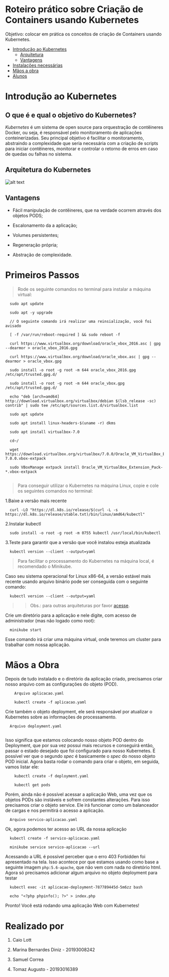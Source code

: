 # Roteiro prático sobre Criação de Containers usando Kubernetes

Objetivo: colocar em prática os conceitos de criação de Containers usando Kubernetes.

<!--ts-->   
   * [Introdução ao Kubernetes](#introdução-ao-kubernetes)
     * [Arquitetura](#arquitetura-do-kubernetes)
     * [Vantagens](#vantagens) 
   * [Instalações necessárias](#primeiros-passos)  
   * [Mãos a obra](#mãos-a-obra)  
   * [Alunos](#realizado-por)
<!--te-->



# Introdução ao Kubernetes
## O que é e qual o objetivo do Kubernetes?
*Kubernetes* é um sistema de open source para orquestração de contêineres Docker, ou seja, é responsável pelo monitoramento de aplicações conteinerizadas. Seu principal objetivo é facilitar o monitoramento, abstraindo a complexidade que seria necessária com a criação de scripts para iniciar contêineres, monitorar e controlar o retorno de erros em caso de quedas ou falhas no sistema.

## Arquitetura do Kubernetes

![alt text](https://github.com/pixel-debug/Containers-usando-Kubernetes/blob/master/imagens/arquitetura "Arquitetura")

## Vantagens

- Fácil manipulação de contêineres, que na verdade ocorrem através dos objetos PODS;

- Escalonamento da a aplicação;

- Volumes persistentes;

- Regeneração própria;

- Abstração de complexidade.

# Primeiros Passos

> Rode os seguinte comandos no terminal para instalar a máquina virtual:
```
  sudo apt update

  sudo apt -y upgrade
  
  // O seguinte comando irá realizar uma reinsialização, você foi avisado
  
  [ -f /var/run/reboot-required ] && sudo reboot -f

  curl https://www.virtualbox.org/download/oracle_vbox_2016.asc | gpg --dearmor > oracle_vbox_2016.gpg
  
  curl https://www.virtualbox.org/download/oracle_vbox.asc | gpg --dearmor > oracle_vbox.gpg

  sudo install -o root -g root -m 644 oracle_vbox_2016.gpg /etc/apt/trusted.gpg.d/
  
  sudo install -o root -g root -m 644 oracle_vbox.gpg /etc/apt/trusted.gpg.d/
  
  echo "deb [arch=amd64] http://download.virtualbox.org/virtualbox/debian $(lsb_release -sc) contrib" | sudo tee /etc/apt/sources.list.d/virtualbox.list

  sudo apt update
  
  sudo apt install linux-headers-$(uname -r) dkms
  
  sudo apt install virtualbox-7.0
  
  cd~/
  
  wget https://download.virtualbox.org/virtualbox/7.0.0/Oracle_VM_VirtualBox_Extension_Pack-7.0.0.vbox-extpack
  
  sudo VBoxManage extpack install Oracle_VM_VirtualBox_Extension_Pack-*.vbox-extpack


```

> Para conseguir utilizar o Kubernetes na máquina Linux, copie e cole os seguintes comandos no terminal:

1.Baixe a versão mais recente

``` 
  curl -LO "https://dl.k8s.io/release/$(curl -L -s https://dl.k8s.io/release/stable.txt)/bin/linux/amd64/kubectl" 

```

2.Instalar kubectl

``` 
  sudo install -o root -g root -m 0755 kubectl /usr/local/bin/kubectl 

```

3.Teste para garantir que a versão que você instalou esteja atualizada

``` 
  kubectl version --client --output=yaml  

```

> Para facilitar o processamento do Kubernetes na máquina local, é recomendado o Minikube. 

Caso seu sistema operacional for Linux x86-64, a versão estável mais recente usando arquivo binário pode ser conseguida com o seguinte comando:

``` 
  kubectl version --client --output=yaml  

```

>> Obs.: para outras arquiteturas por favor [acesse](https://minikube.sigs.k8s.io/docs/start/).


Crie um diretório para a aplicação e nele digite, com acesso de administrador (mas não logado como root):

``` 
  minikube start 

``` 

Esse comando irá criar uma máquina virtual, onde teremos um cluster para trabalhar com nossa aplicação.


# Mãos a Obra
Depois de tudo instalado e o diretório da aplicação criado, precisamos criar nosso arquivo com as configurações do objeto (POD).

```	
    Arquivo aplicacao.yaml

    kubectl create -f aplicacao.yaml 

```

Crie também o objeto deployment, ele será responsável por atualizar o Kubernetes sobre as informações de processamento.

``` 
  Arquivo deployment.yaml 
  
```

Isso significa que estamos colocando nosso objeto POD dentro do Deployment, que por sua vez possui mais recursos e conseguirá então, passar o estado desejado que foi configurado para nosso Kubernetes. É possível ver que o segundo _spec_ é basicamente o _spec_ do nosso objeto POD inicial. Agora basta rodar o comando para criar o objeto, em seguida, vamos listar ele:

``` 
    kubectl create -f deployment.yaml

    kubectl get pods 
```

Porém, ainda não é possível acessar a aplicação Web, uma vez que os objetos PODs são instáveis e sofrem constantes alterações. Para isso precisamos criar o objeto service. Ele irá funcionar como um balanceador de cargas e nos permitirá o acesso a aplicação.

``` 
  Arquivo servico-aplicacao.yaml 

```

Ok, agora podemos ter acesso ao URL da nossa aplicação

``` 
  kubectl create -f servico-aplicacao.yaml

  minikube service servico-aplicacao --url
```

Acessando a URL é possível perceber que o erro 403 Forbidden foi apresentado na tela. Isso acontece por que estamos usando como base a seguinte imagem ```php:5.6-apache```, que não vem com nada no diretório html. Agora só precisamos adicionar algum arquivo no objeto deployment para testar

```
  kubectl exec -it aplicacao-deployment-787789445d-5m6zz bash

  echo "<?php phpinfo(); ?>" > index.php
```

Pronto! Você está rodando uma aplicação Web com Kubernetes!

# Realizado por
1. Caio Lott

2. Marina Bernardes Diniz - 20193008242

3. Samuel Correa

4. Tomaz Augusto - 20193016389
